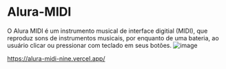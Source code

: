 # Alura-MIDI
O Alura MIDI é um instrumento musical de interface digitial (MIDI), que reproduz sons de instrumentos musicais, por enquanto de uma bateria, ao usuário clicar ou pressionar com teclado em seus botões.
![image](https://user-images.githubusercontent.com/100633937/160411666-97ef4d28-fd0c-44fa-825d-32c1bf73f889.png)

https://alura-midi-nine.vercel.app/
